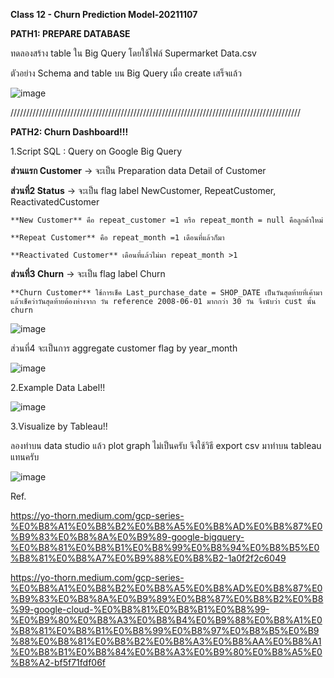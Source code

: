 **Class 12 - Churn Prediction Model-20211107**

**PATH1: PREPARE DATABASE**

ทดลองสร้าง table ใน Big Query โดยใช้ไฟล์ Supermarket Data.csv

ตัวอย่าง Schema and table บน Big Query เมื่อ create เสร็จแล้ว

![image](https://user-images.githubusercontent.com/73054276/144172708-77e22720-53ca-4a27-9f72-1b993be9254d.png)


////////////////////////////////////////////////////////////////////////////////////////////

**PATH2: Churn Dashboard!!!**


1.Script SQL : Query on Google Big Query

**ส่วนแรก Customer** -> จะเป็น Preparation data Detail of Customer

**ส่วนที่2 Status** -> จะเป็น flag label NewCustomer, RepeatCustomer, ReactivatedCustomer

    **New Customer** คือ repeat_customer =1 หรือ repeat_month = null คือลูกค้าใหม่ 

    **Repeat Customer** คือ repeat_month =1 เดือนที่แล้วก็มา

    **Reactivated Customer** เดือนที่แล้วไม่มา repeat_month >1 


**ส่วนที่3 Churn** -> จะเป็น flag label Churn

    **Churn Customer** ใช้การเช็ค Last_purchase_date = SHOP_DATE เป็นวันสุดท้ายที่เค้ามา แล้วเช็คว่าวันสุดท้ายต้องห่างจาก วัน reference 2008-06-01 มากกว่า 30 วัน จึงนับว่า cust นั้น churn

![image](https://user-images.githubusercontent.com/73054276/144172895-e7f0dead-bc03-4c89-b484-a75faec10b27.png)

ส่วนที่4 จะเป็นการ aggregate customer flag by year_month

![image](https://user-images.githubusercontent.com/73054276/144183253-5258e4a7-276f-4e23-9480-bb5218e7b847.png)


2.Example Data Label!!



![image](https://user-images.githubusercontent.com/73054276/144171558-e33b4a4f-0c85-46ee-a64e-c765054ef572.png)

3.Visualize by Tableau!!

ลองทำบน data studio แล้ว plot graph ไม่เป็นครับ จึงใช้วิธี export csv มาทำบน tableau แทนครับ

![image](https://user-images.githubusercontent.com/73054276/144035544-3785f2bc-dd01-4ec4-bc7e-b25a60ff5a4b.png)

Ref.

https://yo-thorn.medium.com/gcp-series-%E0%B8%A1%E0%B8%B2%E0%B8%A5%E0%B8%AD%E0%B8%87%E0%B9%83%E0%B8%8A%E0%B9%89-google-bigquery-%E0%B8%81%E0%B8%B1%E0%B8%99%E0%B8%94%E0%B8%B5%E0%B8%81%E0%B8%A7%E0%B9%88%E0%B8%B2-1a0f2f2c6049

https://yo-thorn.medium.com/gcp-series-%E0%B8%A1%E0%B8%B2%E0%B8%A5%E0%B8%AD%E0%B8%87%E0%B9%83%E0%B8%8A%E0%B9%89%E0%B8%87%E0%B8%B2%E0%B8%99-google-cloud-%E0%B8%81%E0%B8%B1%E0%B8%99-%E0%B9%80%E0%B8%A3%E0%B8%B4%E0%B9%88%E0%B8%A1%E0%B8%81%E0%B8%B1%E0%B8%99%E0%B8%97%E0%B8%B5%E0%B9%88%E0%B8%81%E0%B8%B2%E0%B8%A3%E0%B8%AA%E0%B8%A1%E0%B8%B1%E0%B8%84%E0%B8%A3%E0%B9%80%E0%B8%A5%E0%B8%A2-bf5f71fdf06f
